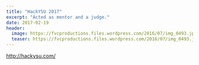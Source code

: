 ```yaml
---
title: "HackYSU 2017"
excerpt: "Acted as mentor and a judge."
date: 2017-02-19
header:
  image: https://fvcproductions.files.wordpress.com/2016/07/img_0493.jpg
  teaser: https://fvcproductions.files.wordpress.com/2016/07/img_0493.jpg
---
```


http://hackysu.com/